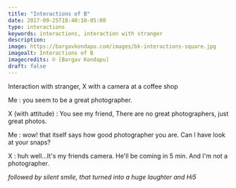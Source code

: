 ```yaml
---
title: "Interactions of B"
date: 2017-09-25T18:40:10-05:00
type: interactions
keywords: interactions, interaction with stranger
description:
image: https://bargavkondapu.com/images/bk-interactions-square.jpg
imagealt: Interactions of B
imagecredits: © [Bargav Kondapu]
draft: false
---
```

[comment]: # (Interactions with strangers )

Interaction with stranger, X with a camera at a coffee shop

Me : you seem to be a great photographer.

X (with attitude) : You see my friend, There are no great photographers, just great photos.

Me : wow! that itself says how good photographer you are. Can I have look at your snaps?

X : huh well...It's my friends camera. He'll be coming in 5 min. And I'm not a photographer.

*followed by silent smile, that turned into a huge laughter and Hi5*

